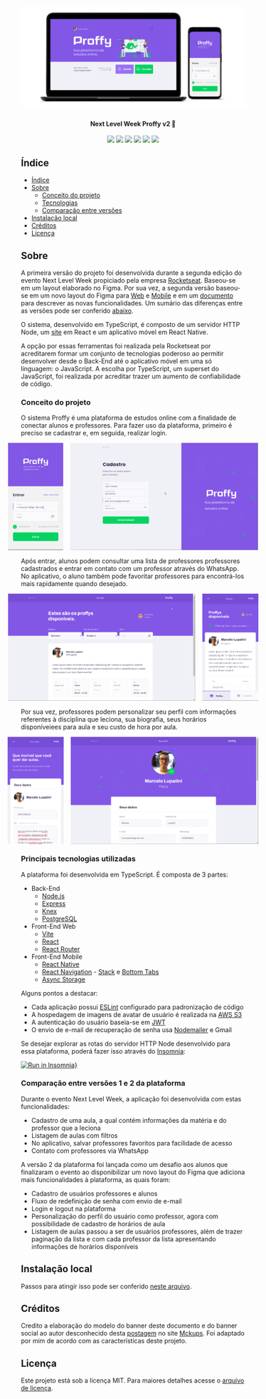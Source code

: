 <h1 align="center">
  <img alt="Interface inicial da plataforma Proffy" title="#BannerProffy" src="./assets/screenshots/banner.png" />
</h1>
<!-- <p align="center">:green_book: Plataforma de estudos online conectando alunos e professores </p> -->

<h4 align="center"> 
	Next Level Week Proffy v2 🚀
</h4>

<div align="center">
  <img src="https://img.shields.io/badge/languages-3-blue.svg">
  <img src="https://img.shields.io/github/repo-size/marcel099/proffy.svg">
  <img src="https://img.shields.io/github/last-commit/marcel099/proffy.svg">
  <img src="https://img.shields.io/github/issues/marcel099/proffy.svg">
  <img src="https://img.shields.io/github/license/marcel099/proffy.svg">
  <img src="https://img.shields.io/github/stars/marcel099/proffy.svg?style=social">
</div>

## Índice

* [Índice](#índice)
* [Sobre](#sobre)
  * [Conceito do projeto](#conceito-do-projeto)
  * [Tecnologias](#principais-tecnologias-utilizadas)
  * [Comparação entre versões](#comparação-entre-versões-1-e-2-da-plataforma)
* [Instalação local](#instalação-local)
* [Créditos](#créditos)
* [Licença](#licença)

## Sobre

A primeira versão do projeto foi desenvolvida durante a segunda edição do evento Next Level Week propiciado pela empresa [Rocketseat](https://rocketseat.com.br/). Baseou-se em um layout elaborado no Figma. Por sua vez, a segunda versão baseou-se em um novo layout do Figma para [Web](https://www.figma.com/file/Agvethfp7FANyXDDU3LUfd/Proffy-Web-2.0) e [Mobile](https://www.figma.com/file/nZ7lMEBYZSMhRxfdvy6fKz/Proffy-Mobile-2.0) e em um [documento](https://www.notion.so/Vers-o-2-0-Proffy-eefca1b981694cd0a895613bc6235970) para descrever as novas funcionalidades. Um sumário das diferenças entre as versões pode ser conferido [abaixo](#comparação-entre-versões-1-e-2-da-plataforma).

O sistema, desenvolvido em TypeScript, é composto de um servidor HTTP Node, um [site](https://proffy.marcel099.vercel.app/) em React e um aplicativo móvel em React Native.

A opção por essas ferramentas foi realizada pela Rocketseat por acreditarem formar um conjunto de tecnologias poderoso ao permitir desenvolver desde o Back-End até o aplicativo móvel em uma só linguagem: o JavaScript. A escolha por TypeScript, um superset do JavaScript, foi realizada por acreditar trazer um aumento de confiabilidade de código.

### Conceito do projeto

O sistema Proffy é uma plataforma de estudos online com a finalidade de conectar alunos e professores. Para fazer uso da plataforma, primeiro é preciso se cadastrar e, em seguida, realizar login.

<div
  align="center"
  style="
    display: flex;
    gap: 1rem;
    justify-content: center;
    margin-bottom: 1rem;
  "
>
  <img alt="Interface de login no aplicativo" style="height: 15rem" src="./assets/screenshots/sign_in_mobile.png" />
  <img alt="Interface de cadastro de usuário no site" style="height: 15rem" src="./assets/screenshots/sign_up_web.png" />
</div>

Após entrar, alunos podem consultar uma lista de professores professores cadastrados e entrar em contato com um professor através do WhatsApp. No aplicativo, o aluno também pode favoritar professores para encontrá-los mais rapidamente quando desejado.
<div
  align="center"
  style="
    display: flex;
    gap: 1rem;
    justify-content: center;
    margin-bottom: 1rem;
  "
>
  <img alt="Interface Estudar no site" style="height: 15rem" src="./assets/screenshots/study_web.png" />
  <img alt="Interface Estudar no aplicativo" style="height: 15rem" src="./assets/screenshots/study_mobile.png" />
</div>

Por sua vez, professores podem personalizar seu perfil com informações referentes à disciplina que leciona, sua biografia, seus horários disponíveiees para aula e seu custo de hora por aula.

<div
  align="center"
  style="
    display: flex;
    gap: 1rem;
    justify-content: center;
    margin-bottom: 1rem;
  "
>
  <img alt="Interface Dar Aulas no aplicativo" style="height: 15rem" src="./assets/screenshots/give_classes_mobile.png" />
  <img alt="Interface Meu Perfil no site" style="height: 15rem" src="./assets/screenshots/my_profile_web.png" />
</div>

### Principais tecnologias utilizadas

A plataforma foi desenvolvida em TypeScript. É composta de 3 partes:

- Back-End
  - [Node.js](https://nodejs.org/en/)
  - [Express](https://expressjs.com/)
  - [Knex](https://knexjs.org/)
  - [PostgreSQL](https://www.postgresql.org/)
- Front-End Web
  - [Vite](https://vitejs.dev/)
  - [React](https://react.dev/)
  - [React Router](https://reactrouter.com/)
- Front-End Mobile
  - [React Native](https://reactnative.dev/)
  - [React Navigation](https://reactnavigation.org/) - [Stack](https://reactnavigation.org/docs/stack-navigator/) e [Bottom Tabs](https://reactnavigation.org/docs/bottom-tab-navigator)
  - [Async Storage](https://reactnative.dev/docs/asyncstorage)

Alguns pontos a destacar:

- Cada aplicação possui [ESLint](https://eslint.org/) configurado para padronização de código
- A hospedagem de imagens de avatar de usuário é realizada na [AWS S3](https://aws.amazon.com/pt/s3/)
- A autenticação do usuário baseia-se em [JWT](https://jwt.io/)
- O envio de e-mail de recuperação de senha usa [Nodemailer](https://nodemailer.com/) e Gmail

Se desejar explorar as rotas do servidor HTTP Node desenvolvido para essa plataforma, poderá fazer isso através do [Insomnia](https://insomnia.rest/):

[![Run in Insomnia}](https://insomnia.rest/images/run.svg)](https://insomnia.rest/run/?label=NLW%20%2302%20-%20Proffy&uri=https%3A%2F%2Fgithub.com%2Fmarcel099%2Frs-nlw-02-proffy%2Fblob%2Fmaster%2Fassets%2Finsomnia_collection.json)


### Comparação entre versões 1 e 2 da plataforma

Durante o evento Next Level Week, a aplicação foi desenvolvida com estas funcionalidades:

- Cadastro de uma aula, a qual contém informações da matéria e do professor que a leciona
- Listagem de aulas com filtros
- No aplicativo, salvar professores favoritos para facilidade de acesso
- Contato com professores via WhatsApp

A versão 2 da plataforma foi lançada como um desafio aos alunos que finalizaram o evento ao disponibilizar um novo layout do Figma que adiciona mais funcionalidades à plataforma, as quais foram:

- Cadastro de usuários professores e alunos
- Fluxo de redefinição de senha com envio de e-mail
- Login e logout na plataforma
- Personalização do perfil do usuário como professor, agora com possibilidade de cadastro de horários de aula
- Listagem de aulas passou a ser de usuários professores, além de trazer paginação da lista e com cada professor da lista apresentando informações de horários disponíveis

## Instalação local

Passos para atingir isso pode ser conferido <a href="./INSTALLATION.md">neste arquivo</a>.

## Créditos

Credito a elaboração do modelo do banner deste documento e do banner social ao autor desconhecido desta [postagem](https://mckups.com/pixel-4-and-pixelbook-go-mockup/) no site [Mckups](https://mckups.com). Foi adaptado por mim de acordo com as características deste projeto.

## Licença
Este projeto está sob a licença MIT. Para maiores detalhes acesse o <a href="./LICENSE.md">arquivo de licença</a>.
